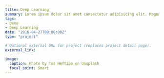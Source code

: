 ```yaml
---
title: Deep Learning
summary: Lorem ipsum dolor sit amet consectetur adipisicing elit. Magnam, eius.
tags:
- Demo
- Deep Learning
date: "2016-04-27T00:00:00Z"
type: "project"

# Optional external URL for project (replaces project detail page).
external_link: 

image:
  caption: Photo by Toa Heftiba on Unsplash
  focal_point: Smart
---
```

